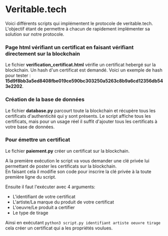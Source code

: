 #  Veritable.tech

Voici différents scripts qui implémentent le protocole de veritable.tech.  
L'objectif étant de permettre à chacun de rapidement implémenter sa solution sur notre protocole.

### Page html vérifiant un certificat en faisant vérifiant directement sur la blockchain

Le fichier **verification_certificat.html** vérifie un certificat hebergé sur la blockchain. Un hash d'un certificat est demandé. Voici un exemple de hash pour tester : **15d9f8bb3a5ed8408fbe019ce590bc303250a5263c8b9a6cd12356db543e2202**.

### Création de la base de données

Le fichier **database.py** parcourt toute la blockchain et récupère tous les certificats d'authenticité qui y sont présents. Le script affiche tous les certificats, mais pour un usage réel il suffit d'ajouter tous les certificats à votre base de données.

### Pour émettre un certificat

Le fichier **paiement.py** créer un certificat sur la blockchain.

A la première exécution le script va vous demander une clé privée lui permettant de poster les certificats sur la blockchain.  
En faisant cela il modifie son code pour inscrire la clé privée à la toute première ligne du script.

Ensuite il faut l'exécuter avec 4 arguments:
+ L'identifiant de votre certificat
+ L'artiste/La marque du produit de votre certificat
+ L'oeuvre/Le produit a certifier
+ Le type de tirage

Ainsi en exécutant `python3 script.py identifiant artiste oeuvre tirage` cela créer un certificat qui a les propriétés voulues.
